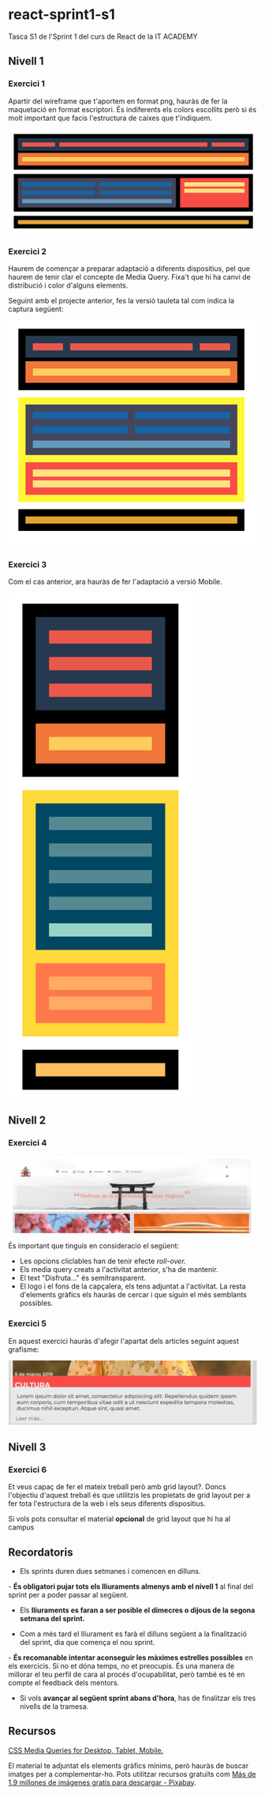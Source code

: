 # react-sprint1-s1

Tasca S1 de l'Sprint 1 del curs de React de la IT ACADEMY

## Nivell 1

### Exercici 1

Apartir del wireframe que t'aportem en format png, hauràs de fer la maquetació en format escriptori. És indiferents els colors escollits però si és molt important que facis l'estructura de caixes que t'indiquem.

![Wireframe versión escritorio](.\imgs\ex1-escriptori-n1.png)

### Exercici 2

Haurem de començar a preparar adaptació a diferents dispositius, pel que haurem de tenir clar el concepte de Media Query. Fixa't que hi ha canvi de distribució i color d'alguns elements.

Seguint amb el projecte anterior, fes la versió tauleta tal com indica la captura següent:

![Wireframe versión tablet](.\imgs\ex2-tablet-n1.png)

### Exercici 3

Com el cas anterior, ara hauràs de fer l'adaptació a versió Mobile.

![Wireframe versión mobil](.\imgs\ex3-mobil-n1.png)

## Nivell 2

### Exercici 4

![Mockup orientativo página](.\imgs\ex4-n2.png)

És important que tinguis en consideració el següent:

- Les opcions cliclables han de tenir efecte *roll-over.*
- Els media query creats a l'activitat anterior, s'ha de mantenir.
- El text "Disfruta..." és semitransparent.
- El logo i el fons de la capçalera, els tens adjuntat a l'activitat. La resta d'elements gràfics els hauràs de cercar i que siguin el més semblants possibles.

### Exercici 5

En aquest exercici hauràs d'afegir l'apartat dels articles seguint aquest grafisme:

![Mockup orientativo artículo](.\imgs\ex5-n2.png)

## Nivell 3

### Exercici 6

Et veus capaç de fer el mateix treball però amb grid layout?. Doncs l'objectiu d'aquest treball és que utilitzis les propietats de grid layout per a fer tota l'estructura de la web i els seus diferents dispositius.

Si vols pots consultar el material **opcional** de grid layout que hi ha al campus

## Recordatoris

- Els sprints duren dues setmanes i comencen en dilluns.

- **És obligatori pujar tots els lliuraments almenys amb el nivell 1** al final del sprint per a poder passar al següent.

- Els **lliuraments es faran a ser posible el dimecres o dijous de la segona setmana del sprint.** 

- Com a més tard el lliurament es farà el dilluns següent a la finalització del sprint, dia que comença el nou sprint.

- **És recomanable intentar aconseguir les màximes estrelles possibles** en els exercicis. Si no et dóna temps, no et preocupis. És una manera de millorar el teu perfil de cara al procés d'ocupabilitat, però també es té en compte el feedback dels mentors.

- Si vols **avançar al següent sprint abans d'hora**, has de finalitzar els tres nivells de la tramesa.

## Recursos

[CSS Media Queries for Desktop, Tablet, Mobile.](https://gist.github.com/gokulkrishh/242e68d1ee94ad05f488)

El material te adjuntat els elements gràfics mínims, però hauràs de buscar imatges per a complementar-ho. Pots utilitzar recursos gratuïts com [Más de 1.9 millones de imágenes gratis para descargar - Pixabay](https://pixabay.com/es/).
